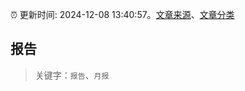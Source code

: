 :alarm_clock: 更新时间: 2024-12-08 13:40:57。[文章来源](/README.md)、[文章分类](/TAGS.md)

## 报告


> 关键字：`报告`、`月报`



